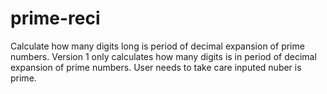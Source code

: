 # prime-reci
Calculate how many digits long is period of decimal expansion of prime numbers.
Version 1 only calculates how many digits is in period of decimal expansion of prime numbers. User needs to take care inputed nuber is prime.
